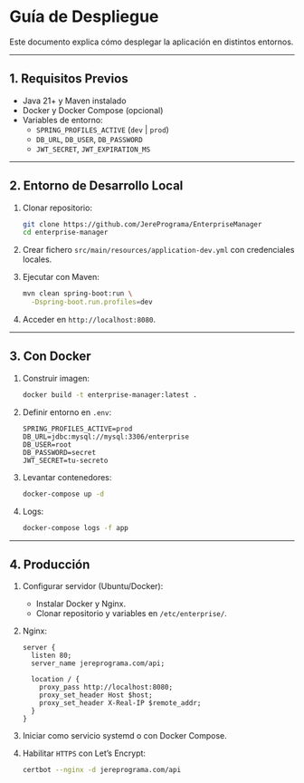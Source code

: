 # Guía de Despliegue

Este documento explica cómo desplegar la aplicación en distintos entornos.

---

## 1. Requisitos Previos

- Java 21+ y Maven instalado  
- Docker y Docker Compose (opcional)  
- Variables de entorno:
  - `SPRING_PROFILES_ACTIVE` (`dev` | `prod`)
  - `DB_URL`, `DB_USER`, `DB_PASSWORD`
  - `JWT_SECRET`, `JWT_EXPIRATION_MS`

---

## 2. Entorno de Desarrollo Local

1. Clonar repositorio:
   ```bash
   git clone https://github.com/JerePrograma/EnterpriseManager
   cd enterprise-manager
   ```

2. Crear fichero `src/main/resources/application-dev.yml` con credenciales locales.
3. Ejecutar con Maven:

   ```bash
   mvn clean spring-boot:run \
     -Dspring-boot.run.profiles=dev
   ```
4. Acceder en `http://localhost:8080`.

---

## 3. Con Docker

1. Construir imagen:

   ```bash
   docker build -t enterprise-manager:latest .
   ```
2. Definir entorno en `.env`:

   ```
   SPRING_PROFILES_ACTIVE=prod
   DB_URL=jdbc:mysql://mysql:3306/enterprise
   DB_USER=root
   DB_PASSWORD=secret
   JWT_SECRET=tu-secreto
   ```
3. Levantar contenedores:

   ```bash
   docker-compose up -d
   ```
4. Logs:

   ```bash
   docker-compose logs -f app
   ```

---

## 4. Producción

1. Configurar servidor (Ubuntu/Docker):

   * Instalar Docker y Nginx.
   * Clonar repositorio y variables en `/etc/enterprise/`.
2. Nginx:

   ```nginx
   server {
     listen 80;
     server_name jereprograma.com/api;

     location / {
       proxy_pass http://localhost:8080;
       proxy_set_header Host $host;
       proxy_set_header X-Real-IP $remote_addr;
     }
   }
   ```
3. Iniciar como servicio systemd o con Docker Compose.
4. Habilitar `HTTPS` con Let’s Encrypt:

   ```bash
   certbot --nginx -d jereprograma.com/api
   ```
